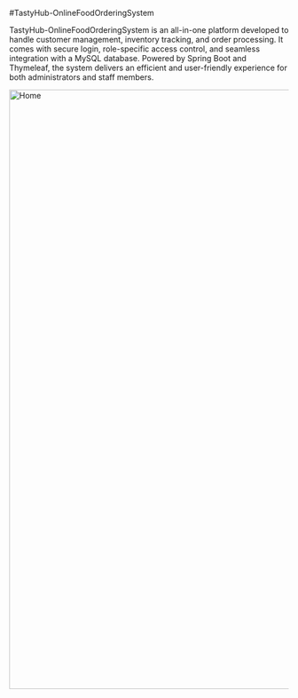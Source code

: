 #TastyHub-OnlineFoodOrderingSystem

TastyHub-OnlineFoodOrderingSystem is an all-in-one platform developed to handle customer management, inventory tracking, and order processing. It comes with secure login, role-specific access control, and seamless integration with a MySQL database. Powered by Spring Boot and Thymeleaf, the system delivers an efficient and user-friendly experience for both administrators and staff members.

<img width="1920" height="1080" alt="Home" src="https://github.com/user-attachments/assets/adeac578-d31a-417b-94c3-7d9ea16970da" />

